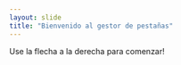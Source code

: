 ```yaml
---
layout: slide
title: "Bienvenido al gestor de pestañas"
---
```


Use la flecha a la derecha para comenzar!
